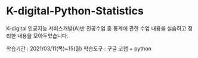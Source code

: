 # K-digital-Python-Statistics

K-digital 인공지능 서비스개발(A)반 전공수업 중 통계에 관한 수업 내용을 실습하고 정리한 내용을 모아두었습니다.  

학습기간 : 2021/03/11(목)~15(월) 학습도구 : 구글 코랩 + python
